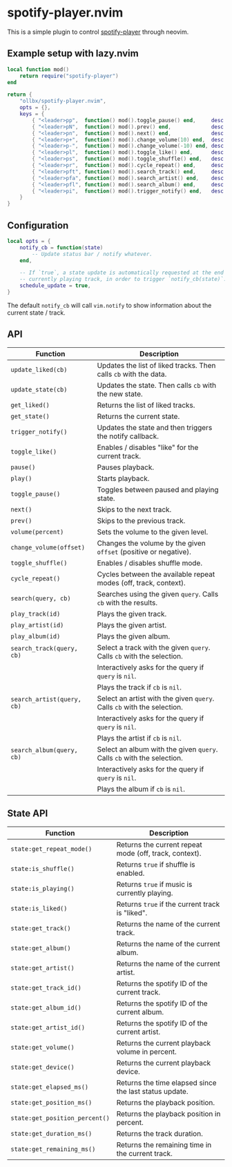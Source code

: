# spotify-player.nvim

This is a simple plugin to control [spotify-player](https://github.com/aome510/spotify-player) through neovim.

## Example setup with lazy.nvim

```lua
local function mod()
	return require("spotify-player")
end

return {
	"ollbx/spotify-player.nvim",
	opts = {},
	keys = {
		{ "<leader>pp",  function() mod().toggle_pause() end,     desc = "Play/pause" },
		{ "<leader>pN",  function() mod().prev() end,             desc = "Previous" },
		{ "<leader>pn",  function() mod().next() end,             desc = "Next" },
		{ "<leader>p+",  function() mod().change_volume(10) end,  desc = "Volume up" },
		{ "<leader>p-",  function() mod().change_volume(-10) end, desc = "Volume down" },
		{ "<leader>pl",  function() mod().toggle_like() end,      desc = "Like" },
		{ "<leader>ps",  function() mod().toggle_shuffle() end,   desc = "Shuffle" },
		{ "<leader>pr",  function() mod().cycle_repeat() end,     desc = "Repeat" },
		{ "<leader>pft", function() mod().search_track() end,     desc = "Track" },
		{ "<leader>pfa", function() mod().search_artist() end,    desc = "Artist" },
		{ "<leader>pfl", function() mod().search_album() end,     desc = "Album" },
		{ "<leader>pi",  function() mod().trigger_notify() end,   desc = "Show info" },
	}
}
```

## Configuration

```lua
local opts = {
    notify_cb = function(state)
        -- Update status bar / notify whatever.
    end,

    -- If `true`, a state update is automatically requested at the end of the
    -- currently playing track, in order to trigger `notify_cb(state)`.
    schedule_update = true,
}
```

The default `notify_cb` will call `vim.notify` to show information about the current state / track.

## API

| Function                   | Description                                                             |
| -------------------------- | ----------------------------------------------------------------------- |
| `update_liked(cb)`         | Updates the list of liked tracks. Then calls `cb` with the data.        |
| `update_state(cb)`         | Updates the state. Then calls `cb` with the new state.                  |
| `get_liked()`              | Returns the list of liked tracks.                                       |
| `get_state()`              | Returns the current state.                                              |
| `trigger_notify()`         | Updates the state and then triggers the notify callback.                |
| `toggle_like()`            | Enables / disables "like" for the current track.                        |
| `pause()`                  | Pauses playback.                                                        |
| `play()`                   | Starts playback.                                                        |
| `toggle_pause()`           | Toggles between paused and playing state.                               |
| `next()`                   | Skips to the next track.                                                |
| `prev()`                   | Skips to the previous track.                                            |
| `volume(percent)`          | Sets the volume to the given level.                                     |
| `change_volume(offset)`    | Changes the volume by the given `offset` (positive or negative).        |
| `toggle_shuffle()`         | Enables / disables shuffle mode.                                        |
| `cycle_repeat()`           | Cycles between the available repeat modes (off, track, context).        |
| `search(query, cb)`        | Searches using the given `query`. Calls `cb` with the results.          |
| `play_track(id)`           | Plays the given track.                                                  |
| `play_artist(id)`          | Plays the given artist.                                                 |
| `play_album(id)`           | Plays the given album.                                                  |
| `search_track(query, cb)`  | Select a track with the given `query`. Calls `cb` with the selection.   |
|                            | Interactively asks for the query if `query` is `nil`.                   |
|                            | Plays the track if `cb` is `nil`.                                       |
| `search_artist(query, cb)` | Select an artist with the given `query`. Calls `cb` with the selection. |
|                            | Interactively asks for the query if `query` is `nil`.                   |
|                            | Plays the artist if `cb` is `nil`.                                      |
| `search_album(query, cb)`  | Select an album with the given `query`. Calls `cb` with the selection.  |
|                            | Interactively asks for the query if `query` is `nil`.                   |
|                            | Plays the album if `cb` is `nil`.                                       |

## State API

| Function                       | Description                                            |
| ------------------------------ | ------------------------------------------------------ |
| `state:get_repeat_mode()`      | Returns the current repeat mode (off, track, context). |
| `state:is_shuffle()`           | Returns `true` if shuffle is enabled.                  |
| `state:is_playing()`           | Returns `true` if music is currently playing.          |
| `state:is_liked()`             | Returns `true` if the current track is "liked".        |
| `state:get_track()`            | Returns the name of the current track.                 |
| `state:get_album()`            | Returns the name of the current album.                 |
| `state:get_artist()`           | Returns the name of the current artist.                |
| `state:get_track_id()`         | Returns the spotify ID of the current track.           |
| `state:get_album_id()`         | Returns the spotify ID of the current album.           |
| `state:get_artist_id()`        | Returns the spotify ID of the current artist.          |
| `state:get_volume()`           | Returns the current playback volume in percent.        |
| `state:get_device()`           | Returns the current playback device.                   |
| `state:get_elapsed_ms()`       | Returns the time elapsed since the last status update. |
| `state:get_position_ms()`      | Returns the playback position.                         |
| `state:get_position_percent()` | Returns the playback position in percent.              |
| `state:get_duration_ms()`      | Returns the track duration.                            |
| `state:get_remaining_ms()`     | Returns the remaining time in the current track.       |
